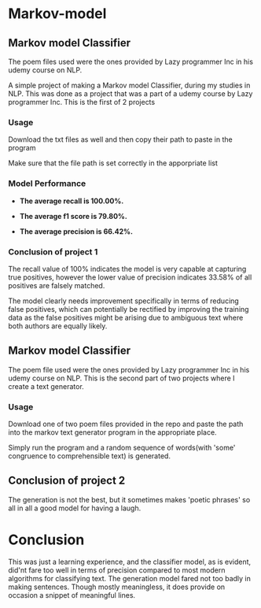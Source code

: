 # Markov-model

## Markov model Classifier
The poem files used were the ones provided by Lazy programmer Inc in his udemy course on NLP.

A simple project of making a Markov model Classifier, during my studies in NLP. This was done as a project that was a part of a udemy course by Lazy programmer Inc. This is the first of 2 projects

### Usage

Download the txt files as well and then copy their path to paste in the program

Make sure that the file path is set correctly in the apporpriate list

### Model Performance


- **The average recall is 100.00%.**

- **The average f1 score is 79.80%.**

- **The average precision is 66.42%.**


### Conclusion of project 1

The recall value of 100% indicates the model is very capable at capturing true positives,
however the lower value of precision indicates 33.58% of all positives are falsely matched.

The model clearly needs improvement specifically in terms of reducing false positives, which can potentially be 
rectified by improving the training data as the false positives might be arising due to ambiguous text where both 
authors are equally likely.

## Markov model Classifier

The poem file used were the ones provided by Lazy programmer Inc in his udemy course on NLP.
This is the second part of two projects where I create a text generator.
### Usage

Download one of two poem files provided in the repo and paste the path into the markov text generator program in the appropriate place.

Simply run the program and a random sequence of words(with 'some' congruence to comprehensible text) is generated.

## Conclusion of project 2
The generation is not the best, but it sometimes makes 'poetic phrases' so all in all a good model for having a laugh.

# Conclusion
This was just a learning experience, and the classifier model, as is evident, did'nt fare too well in terms of precision compared to most modern algorithms for classifying text.
The generation model fared not too badly in making sentences. Though mostly meaningless, it does provide on occasion a snippet of meaningful lines.
